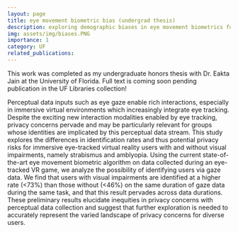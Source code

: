 ```yaml
---
layout: page
title: eye movement biometric bias (undergrad thesis)
description: exploring demographic biases in eye movement biometrics for users with visual impairments
img: assets/img/biases.PNG
importance: 1
category: UF
related_publications:
---
```


This work was completed as my undergraduate honors thesis with Dr. Eakta Jain at the University of Florida. Full text is coming soon pending publication in the UF Libraries collection!

Perceptual data inputs such as eye gaze enable rich interactions, especially in immersive virtual environments which increasingly integrate eye tracking. Despite the exciting new interaction modalities enabled by eye tracking, privacy concerns pervade and may be particularly relevant for groups whose identities are implicated by this perceptual data stream. This study explores the differences in identification rates and thus potential privacy risks for immersive eye-tracked virtual reality users with and without visual impairments, namely strabismus and amblyopia. Using the current state-of-the-art eye movement biometric algorithm on data collected during an eye-tracked VR game, we analyze the possibility of identifying users via gaze data. We find that users with visual impairments are identified at a higher rate (<73\%) than those without (<46\%) on the same duration of gaze data during the same task, and that this result pervades across data durations. These preliminary results elucidate inequities in privacy concerns with perceptual data collection and suggest that further exploration is needed to accurately represent the varied landscape of privacy concerns for diverse users.
